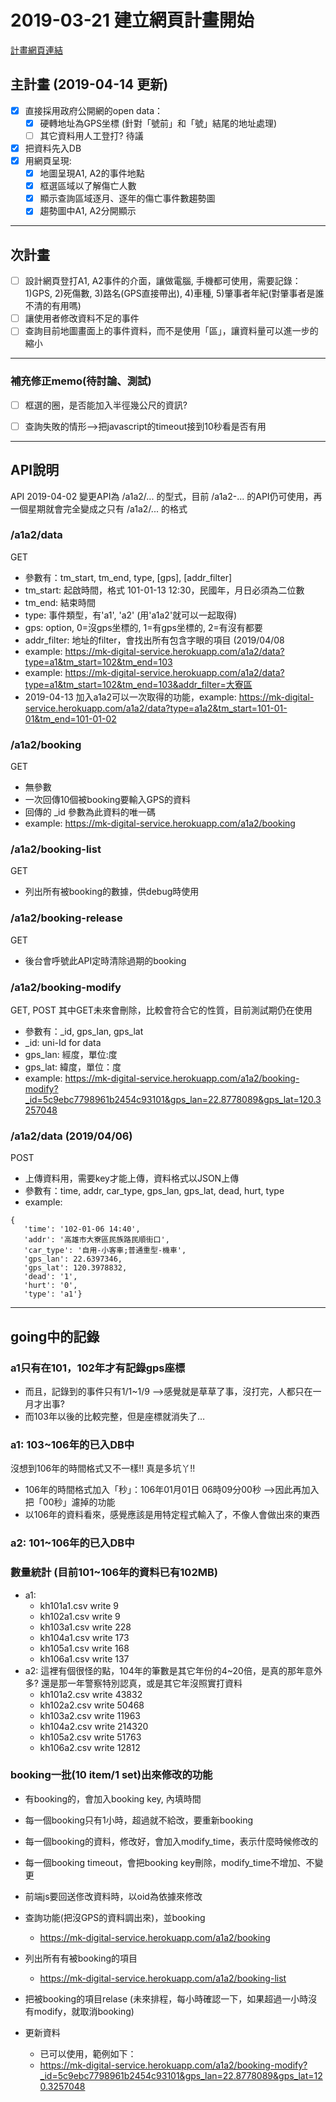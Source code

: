 # 2019-03-21 建立網頁計畫開始

[計畫網頁連結](http://mk-digital-service.herokuapp.com/a1a2/index.html)

## 主計畫 (2019-04-14 更新)

- [x] 直接採用政府公開網的open data：
  - [x] 硬轉地址為GPS坐標 (針對「號前」和「號」結尾的地址處理)
  - [ ] 其它資料用人工登打? 待議
- [x] 把資料先入DB
- [x] 用網頁呈現:
  - [x] 地圖呈現A1, A2的事件地點
  - [x] 框選區域以了解傷亡人數
  - [x] 顯示查詢區域逐月、逐年的傷亡事件數趨勢圖
  - [x] 趨勢圖中A1, A2分開顯示
  
----
## 次計畫

- [ ] 設計網頁登打A1, A2事件的介面，讓做電腦, 手機都可使用，需要記錄： 1)GPS, 2)死傷數, 3)路名(GPS直接帶出), 4)車種, 5)肇事者年紀(對肇事者是誰不清的有用嗎)
- [ ] 讓使用者修改資料不足的事件
- [ ] 查詢目前地圖畫面上的事件資料，而不是使用「區」，讓資料量可以進一步的縮小

----
### 補充修正memo(待討論、測試)
- [ ] 框選的圈，是否能加入半徑幾公尺的資訊?
- [ ] 查詢失敗的情形-->把javascript的timeout接到10秒看是否有用


----
## API說明
API 2019-04-02 變更API為 /a1a2/... 的型式，目前 /a1a2-... 的API仍可使用，再一個星期就會完全變成之只有 /a1a2/... 的格式

### /a1a2/data
GET
- 參數有：tm_start, tm_end, type, [gps], [addr_filter]
- tm_start: 起啟時間，格式 101-01-13 12:30，民國年，月日必須為二位數
- tm_end: 結束時間
- type: 事件類型，有'a1', 'a2' (用'a1a2'就可以一起取得)
- gps: option, 0=沒gps坐標的, 1=有gps坐標的, 2=有沒有都要
- addr_filter: 地址的filter，會找出所有包含字眼的項目 (2019/04/08 
- example: https://mk-digital-service.herokuapp.com/a1a2/data?type=a1&tm_start=102&tm_end=103
- example: https://mk-digital-service.herokuapp.com/a1a2/data?type=a1&tm_start=102&tm_end=103&addr_filter=大寮區
- 2019-04-13 加入a1a2可以一次取得的功能，example: https://mk-digital-service.herokuapp.com/a1a2/data?type=a1a2&tm_start=101-01-01&tm_end=101-01-02


### /a1a2/booking
GET
- 無參數
- 一次回傳10個被booking要輸入GPS的資料
- 回傳的 _id 參數為此資料的唯一碼
- example: https://mk-digital-service.herokuapp.com/a1a2/booking

### /a1a2/booking-list
GET
- 列出所有被booking的數據，供debug時使用

### /a1a2/booking-release
GET
- 後台會呼號此API定時清除過期的booking

### /a1a2/booking-modify
GET, POST 其中GET未來會刪除，比較會符合它的性質，目前測試期仍在使用
- 參數有：_id, gps_lan, gps_lat
- _id: uni-Id for data
- gps_lan: 經度，單位:度
- gps_lat: 緯度，單位：度
- example: https://mk-digital-service.herokuapp.com/a1a2/booking-modify?_id=5c9ebc7798961b2454c93101&gps_lan=22.8778089&gps_lat=120.3257048

### /a1a2/data    (2019/04/06)
POST
- 上傳資料用，需要key才能上傳，資料格式以JSON上傳
- 參數有：time, addr, car_type, gps_lan, gps_lat, dead, hurt, type
- example: 
```
{
   'time': '102-01-06 14:40',
   'addr': '高雄市大寮區民族路民順街口',
   'car_type': '自用-小客車;普通重型-機車',
   'gps_lan': 22.6397346,
   'gps_lat': 120.3978832,
   'dead': '1',
   'hurt': '0',
   'type': 'a1'}
```

----
## going中的記錄

### a1只有在101，102年才有記錄gps座標
  - 而且，記錄到的事件只有1/1~1/9 -->感覺就是草草了事，沒打完，人都只在一月才出事?
  - 而103年以後的比較完整，但是座標就消失了…
  
### a1: 103~106年的已入DB中
沒想到106年的時間格式又不一樣!! 真是多坑丫!!
- 106年的時間格式加入「秒」：106年01月01日 06時09分00秒 -->因此再加入把「00秒」濾掉的功能
- 以106年的資料看來，感覺應該是用特定程式輸入了，不像人會做出來的東西

### a2: 101~106年的已入DB中

### 數量統計 (目前101~106年的資料已有102MB)
- a1:
  - kh101a1.csv write 9
  - kh102a1.csv write 9
  - kh103a1.csv write 228
  - kh104a1.csv write 173
  - kh105a1.csv write 168
  - kh106a1.csv write 137
- a2: 這裡有個很怪的點，104年的筆數是其它年份的4~20倍，是真的那年意外多? 還是那一年警察特別認真，或是其它年沒照實打資料
  - kh101a2.csv write 43832
  - kh102a2.csv write 50468
  - kh103a2.csv write 11963
  - kh104a2.csv write 214320
  - kh105a2.csv write 51763
  - kh106a2.csv write 12812
  
### booking一批(10 item/1 set)出來修改的功能
  - 有booking的，會加入booking key, 內填時間
  - 每一個booking只有1小時，超過就不給改，要重新booking
  - 每一個booking的資料，修改好，會加入modify_time，表示什麼時候修改的
  - 每一個booking timeout，會把booking key刪除，modify_time不增加、不變更
  - 前端js要回送俢改資料時，以oid為依據來修改
  
  
  - 查詢功能(把沒GPS的資料調出來)，並booking
    - https://mk-digital-service.herokuapp.com/a1a2/booking
  - 列出所有有被booking的項目
    - https://mk-digital-service.herokuapp.com/a1a2/booking-list
  - 把被booking的項目relase (未來排程，每小時確認一下，如果超過一小時沒有modify，就取消booking)
  - 更新資料
    - 已可以使用，範例如下：
    - https://mk-digital-service.herokuapp.com/a1a2/booking-modify?_id=5c9ebc7798961b2454c93101&gps_lan=22.8778089&gps_lat=120.3257048
